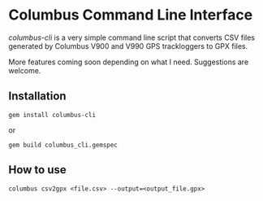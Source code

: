 Columbus Command Line Interface
===============================

*columbus-cli* is a very simple command line script that converts CSV files generated by Columbus V900 and V990 GPS trackloggers to GPX files.

More features coming soon depending on what I need. Suggestions are welcome.

Installation
---------

`gem install columbus-cli`

or

`gem build columbus_cli.gemspec`

How to use
----------

`columbus csv2gpx <file.csv> --output=<output_file.gpx>`
